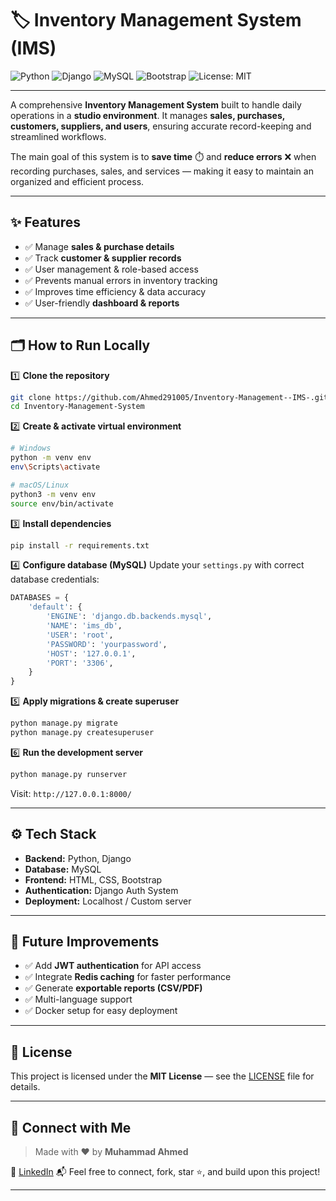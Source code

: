 # 🏷️ Inventory Management System (IMS)

![Python](https://img.shields.io/badge/Python-3776AB?logo=python\&logoColor=white)
![Django](https://img.shields.io/badge/Django-092E20?logo=django\&logoColor=white)
![MySQL](https://img.shields.io/badge/MySQL-4479A1?logo=mysql\&logoColor=white)
![Bootstrap](https://img.shields.io/badge/Bootstrap-7952B3?logo=bootstrap\&logoColor=white)
![License: MIT](https://img.shields.io/badge/License-MIT-yellow.svg)

---

A comprehensive **Inventory Management System** built to handle daily operations in a **studio environment**.
It manages **sales, purchases, customers, suppliers, and users**, ensuring accurate record-keeping and streamlined workflows.

The main goal of this system is to **save time** ⏱️ and **reduce errors** ❌ when recording purchases, sales, and services — making it easy to maintain an organized and efficient process.

---

## ✨ Features

- ✅ Manage **sales & purchase details**
- ✅ Track **customer & supplier records**
- ✅ User management & role-based access
- ✅ Prevents manual errors in inventory tracking
- ✅ Improves time efficiency & data accuracy
- ✅ User-friendly **dashboard & reports**

---

## 🗂️ How to Run Locally

1️⃣ **Clone the repository**

```bash
git clone https://github.com/Ahmed291005/Inventory-Management--IMS-.git
cd Inventory-Management-System
```

2️⃣ **Create & activate virtual environment**

```bash
# Windows
python -m venv env
env\Scripts\activate

# macOS/Linux
python3 -m venv env
source env/bin/activate
```

3️⃣ **Install dependencies**

```bash
pip install -r requirements.txt
```

4️⃣ **Configure database (MySQL)**
Update your `settings.py` with correct database credentials:

```python
DATABASES = {
    'default': {
        'ENGINE': 'django.db.backends.mysql',
        'NAME': 'ims_db',
        'USER': 'root',
        'PASSWORD': 'yourpassword',
        'HOST': '127.0.0.1',
        'PORT': '3306',
    }
}
```

5️⃣ **Apply migrations & create superuser**

```bash
python manage.py migrate
python manage.py createsuperuser
```

6️⃣ **Run the development server**

```bash
python manage.py runserver
```

Visit: `http://127.0.0.1:8000/`

---

## ⚙️ Tech Stack

* **Backend:** Python, Django
* **Database:** MySQL
* **Frontend:** HTML, CSS, Bootstrap
* **Authentication:** Django Auth System
* **Deployment:** Localhost / Custom server

---

## 📌 Future Improvements

- ✅ Add **JWT authentication** for API access
- ✅ Integrate **Redis caching** for faster performance
- ✅ Generate **exportable reports (CSV/PDF)**
- ✅ Multi-language support
- ✅ Docker setup for easy deployment

---

## 📝 License

This project is licensed under the **MIT License** — see the [LICENSE](./LICENSE) file for details.

---

## 🤝 Connect with Me

> Made with ❤️ by **Muhammad Ahmed**

🔗 [LinkedIn](https://www.linkedin.com/in/muhammad-ahmed-5b7850340/)
📬 Feel free to connect, fork, star ⭐, and build upon this project!

---